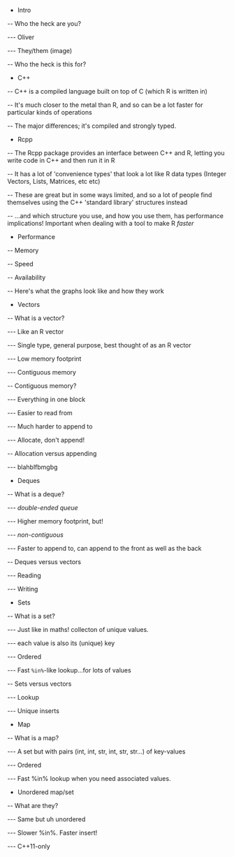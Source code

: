- Intro

-- Who the heck are you?

--- Oliver

--- They/them (image)


-- Who the heck is this for?

- C++

-- C++ is a compiled language built on top of C (which R is written in)

-- It's much closer to the metal than R, and so can be a lot faster for particular kinds of operations

-- The major differences; it's compiled and strongly typed.

- Rcpp

-- The Rcpp package provides an interface between C++ and R, letting you write code in C++ and then run it in R

-- It has a lot of 'convenience types' that look a lot like R data types (Integer Vectors, Lists, Matrices, etc etc)

-- These are great but in some ways limited, and so a lot of people find themselves using the C++ 'standard library' structures instead

-- ...and which structure you use, and how you use them, has performance implications! Important when dealing with a tool to make R *faster*

- Performance

-- Memory

-- Speed

-- Availability

-- Here's what the graphs look like and how they work


- Vectors

-- What is a vector?

--- Like an R vector

--- Single type, general purpose, best thought of as an R vector

--- Low memory footprint

--- Contiguous memory

-- Contiguous memory?

--- Everything in one block

--- Easier to read from

--- Much harder to append to

--- Allocate, don't append!

-- Allocation versus appending

--- blahblfbmgbg

- Deques

-- What is a deque?

--- *double-ended queue*

--- Higher memory footprint, but!

--- *non-contiguous*

--- Faster to append to, can append to the front as well as the back

-- Deques versus vectors

--- Reading

--- Writing

- Sets

-- What is a set?

--- Just like in maths! collecton of unique values.

--- each value is also its (unique) key

--- Ordered

--- Fast `%in%`-like lookup...for lots of values

-- Sets versus vectors

--- Lookup

--- Unique inserts

- Map

-- What is a map?

--- A set but with pairs (int, int, str, int, str, str...) of key-values

--- Ordered

--- Fast %in% lookup when you need associated values.


- Unordered map/set

-- What are they?

--- Same but uh unordered

--- Slower %in%. Faster insert!

--- C++11-only

